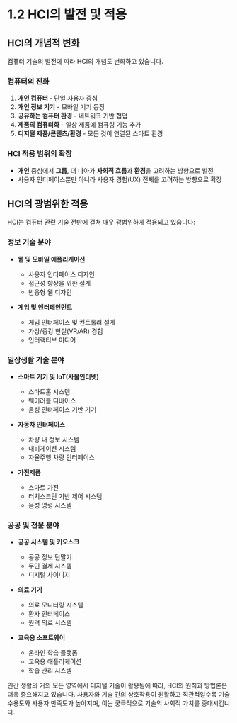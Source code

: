 # 1.2 HCI의 발전 및 적용

## HCI의 개념적 변화

컴퓨터 기술의 발전에 따라 HCI의 개념도 변화하고 있습니다.

### 컴퓨터의 진화
1. **개인 컴퓨터** - 단일 사용자 중심
2. **개인 정보 기기** - 모바일 기기 등장
3. **공유하는 컴퓨터 환경** - 네트워크 기반 협업
4. **제품의 컴퓨터화** - 일상 제품에 컴퓨팅 기능 추가
5. **디지털 제품/콘텐츠/환경** - 모든 것이 연결된 스마트 환경

### HCI 적용 범위의 확장
- **개인** 중심에서 **그룹**, 더 나아가 **사회적 흐름**과 **환경**을 고려하는 방향으로 발전
- 사용자 인터페이스뿐만 아니라 사용자 경험(UX) 전체를 고려하는 방향으로 확장

## HCI의 광범위한 적용

HCI는 컴퓨터 관련 기술 전반에 걸쳐 매우 광범위하게 적용되고 있습니다:

### 정보 기술 분야
- **웹 및 모바일 애플리케이션**
  - 사용자 인터페이스 디자인
  - 접근성 향상을 위한 설계
  - 반응형 웹 디자인

- **게임 및 엔터테인먼트**
  - 게임 인터페이스 및 컨트롤러 설계
  - 가상/증강 현실(VR/AR) 경험
  - 인터랙티브 미디어

### 일상생활 기술 분야
- **스마트 기기 및 IoT(사물인터넷)**
  - 스마트홈 시스템
  - 웨어러블 디바이스
  - 음성 인터페이스 기반 기기

- **자동차 인터페이스**
  - 차량 내 정보 시스템
  - 내비게이션 시스템
  - 자율주행 차량 인터페이스

- **가전제품**
  - 스마트 가전
  - 터치스크린 기반 제어 시스템
  - 음성 명령 시스템

### 공공 및 전문 분야
- **공공 시스템 및 키오스크**
  - 공공 정보 단말기
  - 무인 결제 시스템
  - 디지털 사이니지

- **의료 기기**
  - 의료 모니터링 시스템
  - 환자 인터페이스
  - 원격 의료 시스템

- **교육용 소프트웨어**
  - 온라인 학습 플랫폼
  - 교육용 애플리케이션
  - 학습 관리 시스템

인간 생활의 거의 모든 영역에서 디지털 기술이 활용됨에 따라, HCI의 원칙과 방법론은 더욱 중요해지고 있습니다. 사용자와 기술 간의 상호작용이 원활하고 직관적일수록 기술 수용도와 사용자 만족도가 높아지며, 이는 궁극적으로 기술의 사회적 가치를 증대시킵니다.
